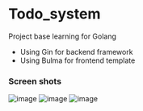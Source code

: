 # Todo_system
Project base learning for Golang
- Using Gin for backend framework
- Using Bulma for frontend template
### Screen shots
![image](https://user-images.githubusercontent.com/93956496/228829522-2b700b1c-ce90-4988-9929-bc20675aa0fb.png)
![image](https://user-images.githubusercontent.com/93956496/228829527-a12ee826-9022-48fb-9de5-480365bf0c3c.png)
![image](https://user-images.githubusercontent.com/93956496/228829530-dad64af2-bb3e-43ca-99e0-3e47a564cb6d.png)

